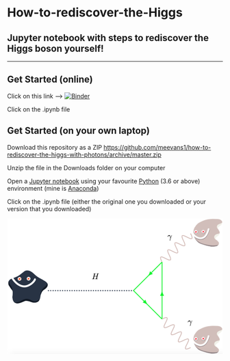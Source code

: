 # How-to-rediscover-the-Higgs 
## Jupyter notebook with steps to rediscover the Higgs boson yourself!
------

## Get Started (online)
Click on this link --> [![Binder](https://mybinder.org/badge_logo.svg)](https://mybinder.org/v2/gh/meevans1/how-to-rediscover-the-higgs-with-photons/master)

Click on the .ipynb file

## Get Started (on your own laptop)
Download this repository as a ZIP https://github.com/meevans1/how-to-rediscover-the-higgs-with-photons/archive/master.zip

Unzip the file in the Downloads folder on your computer

Open a [Jupyter notebook](https://jupyter.org) using your favourite [Python](https://www.python.org) (3.6 or above) environment (mine is [Anaconda](https://www.anaconda.com/distribution/))

Click on the .ipynb file (either the original one you downloaded or your version that you downloaded)

![Hyy Feynman diagram](Hyy_feynman.png)
